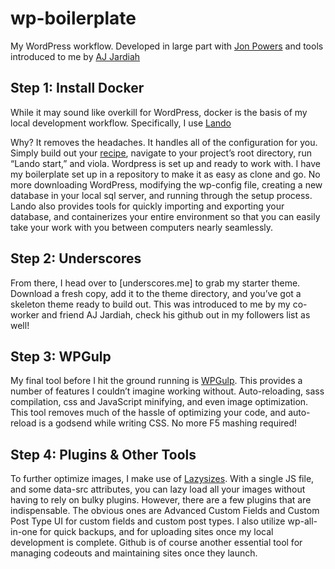 # wp-boilerplate
My WordPress workflow. Developed in large part with [Jon Powers](https://github.com/jpowersdev) and tools introduced to me by [AJ Jardiah](https://github.com/AjDigitalDesign)

## Step 1: Install Docker

While it may sound like overkill for WordPress, docker is the basis of my local development workflow. Specifically, I use [Lando](https://lando.dev)

Why? It removes the headaches. It handles all of the configuration for you. Simply build out your [recipe](https://docs.lando.dev/config/wordpress.html#configuration), navigate to your project’s root directory, run “Lando start,” and viola. Wordpress is set up and ready to work with. I have my boilerplate set up in a repository to make it as easy as clone and go. No more downloading WordPress, modifying the wp-config file, creating a new database in your local sql server, and running through the setup process. Lando also provides tools for quickly importing and exporting your database, and containerizes your entire environment so that you can easily take your work with you between computers nearly seamlessly.

## Step 2: Underscores

From there, I head over to [underscores.me] to grab my starter theme. Download a fresh copy, add it to the theme directory, and you’ve got a skeleton theme ready to build out. This was introduced to me by my co-worker and friend AJ Jardiah, check his github out in my followers list as well!

## Step 3: WPGulp

My final tool before I hit the ground running is [WPGulp](https://github.com/ahmadawais/WPGulp). This provides a number of features I couldn’t imagine working without. Auto-reloading, sass compilation, css and JavaScript minifying, and even image optimization. This tool removes much of the hassle of optimizing your code, and auto-reload is a godsend while writing CSS. No more F5 mashing required!

## Step 4: Plugins & Other Tools

To further optimize images, I make use of [Lazysizes](https://github.com/aFarkas/lazysizes). With a single JS file, and some data-src attributes, you can lazy load all your images without having to rely on bulky plugins. However, there are a few plugins that are indispensable. The obvious ones are Advanced Custom Fields and Custom Post Type UI for custom fields and custom post types. I also utilize wp-all-in-one for quick backups, and for uploading sites once my local development is complete. Github is of course another essential tool for managing codeouts and maintaining sites once they launch. 



